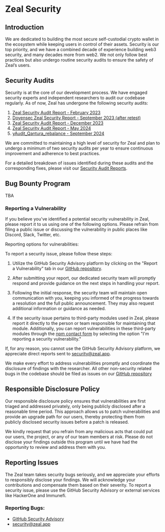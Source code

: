 # Zeal Security

## Introduction

We are dedicated to building the most secure self-custodial crypto wallet in the ecosystem while keeping users in control of their assets. Security is our top priority, and we have a combined decade of experience building web3 security, and many decades more from web2. We not only follow best practices but also undergo routine security audits to ensure the safety of Zeal’s users.

## Security Audits

Security is at the core of our development process. We have engaged security experts and independent researchers to audit our codebase regularly. As of now, Zeal has undergone the following security audits:

1. [Zeal Security Audit Report - February 2023](https://github.com/zealwallet/Wallet/blob/main/audits/Zeal%20Security%20Audit%20Report%20Feb%202023.pdf)
2. [Doyensec Zeal Security Report - September 2023 (after retest)](https://github.com/zealwallet/Wallet/blob/main/audits/Zeal%20Security%20Audit%20Report%20-%20Doyensec%20Sep%202023.pdf)
3. [Zeal Security Audit Report - December 2023](https://github.com/zealwallet/Wallet/blob/main/audits/Zeal%20Security%20Audit%20Report%20Dec%202023.pdf)
4. [Zeal Security Audit Report - May 2024](https://github.com/zealwallet/Wallet/blob/main/audits/Zeal%20Security%20Audit%20Report%20May%202024.pdf)
5. [yAudit_Qantura_rebalance - September 2024](https://github.com/zealwallet/Wallet/blob/main/audits/Zeal%20Recharge%20-%20Qantura%20Audit%20Report%20Sep%202024.pdf)

We are committed to maintaining a high level of security for Zeal and plan to undergo a minimum of two security audits per year to ensure continuous improvement and adherence to best practices.

For a detailed breakdown of issues identified during these audits and the corresponding fixes, please visit our [Security Audit Reports](https://docs.google.com/spreadsheets/d/1A64zcvIzUpeWasUAoAanIE4xxvMOEyps4siuyjqhhQc/edit?usp=sharing).

## Bug Bounty Program

TBA

### Reporting a Vulnerability

If you believe you've identified a potential security vulnerability in Zeal, please report it to us using one of the following options. Please refrain from filing a public issue or discussing the vulnerability in public places like Discord, Slack, Twitter, etc.

Reporting options for vulnerabilities:

To report a security issue, please follow these steps:

1. Utilize the GitHub Security Advisory platform by clicking on the "Report a Vulnerability" tab in our [GitHub repository](https://github.com/zealwallet/zeal/security/advisories/new).

2. After submitting your report, our dedicated security team will promptly respond and provide guidance on the next steps in handling your report.

3. Following the initial response, the security team will maintain open communication with you, keeping you informed of the progress towards a resolution and the full public announcement. They may also request additional information or guidance as needed.

4. If the security issue pertains to third-party modules used in Zeal, please report it directly to the person or team responsible for maintaining that module. Additionally, you can report vulnerabilities in these third-party modules through the [npm contact form](https://www.npmjs.com/support) by selecting the option "I'm reporting a security vulnerability."

If, for any reason, you cannot use the GitHub Security Advisory platform, we appreciate direct reports sent to [security@zeal.app](mailto:security@zeal.app). 

We make every effort to address vulnerabilities promptly and coordinate the disclosure of findings with the researcher. All other non-security related bugs in the codebase should be filed as issues on our [GitHub repository](https://github.com/zealwallet/Wallet/issues)

## Responsible Disclosure Policy

Our responsible disclosure policy ensures that vulnerabilities are first triaged and addressed privately, only being publicly disclosed after a reasonable time period. This approach allows us to patch vulnerabilities and provide an upgrade path for our users, thereby protecting them from publicly disclosed security issues before a patch is released.

We kindly request that you refrain from any malicious acts that could put our users, the project, or any of our team members at risk. Please do not disclose your findings outside this program until we have had the opportunity to review and address them with you.

## Reporting Issues

The Zeal team takes security bugs seriously, and we appreciate your efforts to responsibly disclose your findings. We will acknowledge your contributions and compensate them based on their severity. To report a security issue, please use the GitHub Security Advisory or external services like HackerOne and Immunefi.

### Reporting Bugs:

- [GitHub Security Advisory](https://github.com/zealwallet/zeal/security/advisories/new)
- [security@zeal.app](mailto:security@zeal.app)
